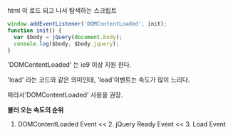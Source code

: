 html 이 로드 되고 나서 탐색하는 스크립트

```javascript
window.addEventListener('DOMContentLoaded', init);
function init() {
  var $body = jQuery(document.body);
  console.log($body, $body.jquery);
}

```

'DOMContentLoaded' 는 ie9 이상 지원 한다.

'load' 라는 코드와 같은 의미인데, 'load'이벤트는 속도가 많이 느리다.

따라서'DOMContentLoaded' 사용을 권장.

**불러 오는 속도의 순위**

1. DOMContentLoaded Event << 2. jQuery Ready Event << 3. Load Event
